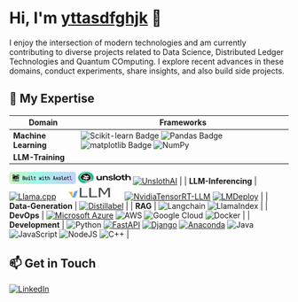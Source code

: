<!--
**yttasdfghjk/yttasdfghjk** is a ✨ _special_ ✨ repository because its `README.md` (this file) appears on your GitHub profile.

Here are some ideas to get you started:

- 🔭 I’m currently working on ...
- 🌱 I’m currently learning ...
- 👯 I’m looking to collaborate on ...
- 🤔 I’m looking for help with ...
- 💬 Ask me about ...
- 📫 How to reach me: ...
- 😄 Pronouns: ...
- ⚡ Fun fact: ...
-->


# Hi, I'm [yttasdfghjk](https://github.com/yttasdfghjk) 👋

I enjoy the intersection of modern technologies and am currently contributing to diverse projects related to Data Science, Distributed Ledger Technologies and Quantum COmputing. I explore recent advances in these domains, conduct experiments, share insights, and also build side projects.

## 🚀 My Expertise

| Domain               | Frameworks                                                                                                                                                                                                                                                                                                                                                                                                                                                                                                                                                                                                                                                                                                                                                                       |
| -------------------- | -------------------------------------------------------------------------------------------------------------------------------------------------------------------------------------------------------------------------------------------------------------------------------------------------------------------------------------------------------------------------------------------------------------------------------------------------------------------------------------------------------------------------------------------------------------------------------------------------------------------------------------------------------------------------------------------------------------------------------------------------------------------------------- |
| **Machine Learning** | ![Scikit-learn Badge](https://img.shields.io/badge/-Scikit--learn-FFD700?style=flat&logo=scikit-learn&logoColor=white) ![Pandas Badge](https://img.shields.io/badge/-Pandas-150458?style=flat&logo=pandas&logoColor=white) ![matplotlib Badge](https://img.shields.io/badge/-matplotlib-11557C?style=flat&logo=matplotlib&logoColor=white) ![NumPy](https://img.shields.io/badge/numpy-%23013243.svg?style=for-the-badge&logo=numpy&logoColor=white)                                                                                                                                                                                                                      |
| **LLM-Training**     | 
  [<img src="https://raw.githubusercontent.com/axolotl-ai-cloud/axolotl/main/image/axolotl-badge-web.png" alt="Built with Axolotl" width="120" height="22"/>](https://github.com/axolotl-ai-cloud/axolotl) 
  [<img src="https://raw.githubusercontent.com/unslothai/unsloth/main/images/unsloth%20logo%20black%20text.png" alt="UnslothAI" width="95" height="22"/>](https://github.com/unslothai/unsloth) 
  [<img src="https://huggingface.co/datasets/trl-internal-testing/example-images/resolve/main/images/trl_banner_dark.png" alt="UnslothAI" width="100" height="22"/>](https://github.com/huggingface/trl)                                                                                                                                                                    |
| **LLM-Inferencing**  | [<img src="https://user-images.githubusercontent.com/1991296/230134379-7181e485-c521-4d23-a0d6-f7b3b61ba524.png" alt="Llama.cpp" width="116" height="25"/>](https://github.com/ggerganov/llama.cpp) [<img src="https://raw.githubusercontent.com/vllm-project/vllm/main/docs/source/assets/logos/vllm-logo-text-light.png" alt="vLLM" width="116" height="25"/>](https://github.com/vllm-project/vllm) [<img src="https://github.com/user-attachments/assets/7019a739-78a1-48a0-b99e-f10b86816b86" alt="NvidiaTensorRT-LLM" width="109" height="25"/>](https://github.com/NVIDIA/TensorRT-LLM) [<img src="https://github.com/user-attachments/assets/671e95f1-3c4a-4d57-aff4-8dda818dfb3e" alt="LMDeploy" width="116" height="25"/>](https://github.com/InternLM/lmdeploy)       |
| **Data-Generation**  | [<img src="https://raw.githubusercontent.com/argilla-io/distilabel/main/docs/assets/distilabel-black.png" alt="Distillabel" width="125" height="30"/>](https://github.com/argilla-io/distilabel)                                                                                                                                                                                                                                                                                                                                                                                                                                                                                                                                                                                 |
| **RAG**              | ![Langchain](https://img.shields.io/badge/LangChain-23272A?logo=langchain&) ![LlamaIndex](https://img.shields.io/badge/LlamaIndex-black?logo=ollama)                                                                                                                                                                                                                                                                                                                                                                                                                                                                       |
| **DevOps**            | [![Microsoft Azure](https://custom-icon-badges.demolab.com/badge/Microsoft%20Azure-0089D6?logo=msazure&logoColor=white)](#) ![AWS](https://img.shields.io/badge/AWS-%23FF9900.svg?logo=amazon-web-services&logoColor=white) 
  ![Google Cloud](https://img.shields.io/badge/Google%20Cloud-%234285F4.svg?logo=google-cloud&logoColor=white) ![Docker](https://img.shields.io/badge/Docker-grey?logo=docker)                                                                                                                                                                                                                                                                                                                                                                                                                      |
| **Development**      | 
  ![Python](https://img.shields.io/badge/Python-3776AB?logo=python&logoColor=fff) 
  [![FastAPI](https://img.shields.io/badge/FastAPI-009485.svg?logo=fastapi&logoColor=white)](#)
  [![Django](https://img.shields.io/badge/Django-%23092E20.svg?logo=django&logoColor=white)](#)
  [![Anaconda](https://img.shields.io/badge/Anaconda-44A833?logo=anaconda&logoColor=fff)](#)
  ![Java](https://img.shields.io/badge/Java-%23ED8B00.svg?logo=openjdk&logoColor=white)
  ![JavaScript](https://img.shields.io/badge/JavaScript-F7DF1E?logo=javascript&logoColor=000) 
  ![NodeJS](https://img.shields.io/badge/Node.js-6DA55F?logo=node.js&logoColor=white)
  ![C++](https://img.shields.io/badge/C++-%2300599C.svg?logo=c%2B%2B&logoColor=white)  |


## 📫 Get in Touch
[![LinkedIn](https://img.shields.io/badge/LinkedIn-0A66C2?logo=linkedin&logoColor=fff)](https://www.linkedin.com/)

